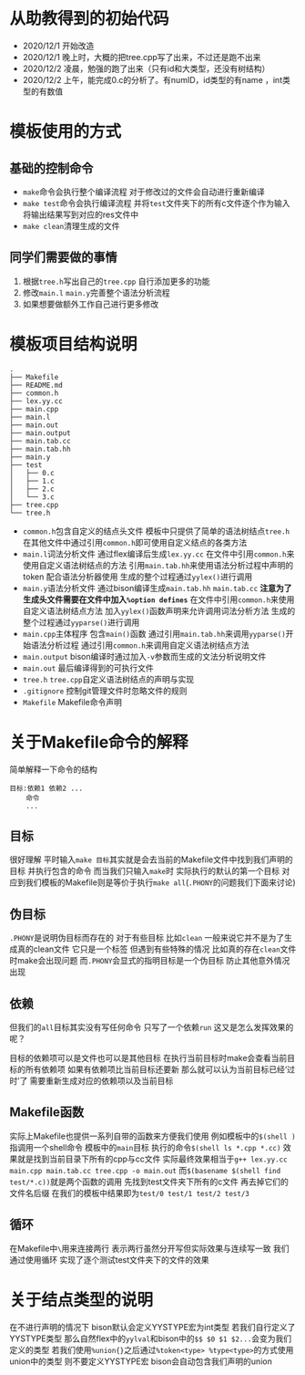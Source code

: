 # 从助教得到的初始代码 
- 2020/12/1 开始改造
- 2020/12/1 晚上时，大概的把tree.cpp写了出来，不过还是跑不出来
- 2020/12/2 凌晨，勉强的跑了出来（只有id和大类型，还没有树结构）
- 2020/12/2 上午，能完成0.c的分析了。有numID，id类型的有name ，int类型的有数值
# 模板使用的方式
## 基础的控制命令
- `make`命令会执行整个编译流程 对于修改过的文件会自动进行重新编译
- `make test`命令会执行编译流程 并将`test`文件夹下的所有c文件逐个作为输入 将输出结果写到对应的res文件中
- `make clean`清理生成的文件
## 同学们需要做的事情
1. 根据`tree.h`写出自己的`tree.cpp` 自行添加更多的功能 
2. 修改`main.l` `main.y`完善整个语法分析流程
3. 如果想要做额外工作自己进行更多修改
# 模板项目结构说明
```
.
├── Makefile 
├── README.md
├── common.h 
├── lex.yy.cc
├── main.cpp
├── main.l
├── main.out
├── main.output
├── main.tab.cc
├── main.tab.hh
├── main.y
├── test
│   ├── 0.c
│   ├── 1.c
│   ├── 2.c
│   └── 3.c
├── tree.cpp
└── tree.h
```
- `common.h`包含自定义的结点头文件 模板中只提供了简单的语法树结点`tree.h` 在其他文件中通过引用`common.h`即可使用自定义结点的各类方法
- `main.l`词法分析文件 通过flex编译后生成`lex.yy.cc` 在文件中引用`common.h`来使用自定义语法树结点的方法 引用`main.tab.hh`来使用语法分析过程中声明的token 配合语法分析器使用 生成的整个过程通过`yylex()`进行调用
- `main.y`语法分析文件 通过bison编译生成`main.tab.hh` `main.tab.cc` **注意为了生成头文件需要在文件中加入`%option defines`** 在文件中引用`common.h`来使用自定义语法树结点方法 加入`yylex()`函数声明来允许调用词法分析方法 生成的整个过程通过`yyparse()`进行调用
- `main.cpp`主体程序 包含`main()`函数 通过引用`main.tab.hh`来调用`yyparse()`开始语法分析过程 通过引用`common.h`来调用自定义语法树结点方法
- `main.output` bison编译时通过加入`-v`参数而生成的文法分析说明文件
- `main.out` 最后编译得到的可执行文件
- `tree.h` `tree.cpp`自定义语法树结点的声明与实现
- `.gitignore` 控制git管理文件时忽略文件的规则
- `Makefile` Makefile命令声明
# 关于Makefile命令的解释
简单解释一下命令的结构
```
目标:依赖1 依赖2 ...
    命令
    ...
```
## 目标
很好理解 平时输入`make 目标`其实就是会去当前的Makefile文件中找到我们声明的目标 并执行包含的命令 而当我们只输入`make`时 实际执行的默认的第一个目标 对应到我们模板的Makefile则是等价于执行`make all`(`.PHONY`的问题我们下面来讨论)
## 伪目标
`.PHONY`是说明伪目标而存在的 对于有些目标 比如`clean` 一般来说它并不是为了生成真的clean文件 它只是一个标签 但遇到有些特殊的情况 比如真的存在`clean`文件时make会出现问题 而`.PHONY`会显式的指明目标是一个伪目标 防止其他意外情况出现
## 依赖
但我们的`all`目标其实没有写任何命令 只写了一个依赖`run` 这又是怎么发挥效果的呢？

目标的依赖项可以是文件也可以是其他目标 在执行当前目标时make会查看当前目标的所有依赖项 如果有依赖项比当前目标还要新 那么就可以认为当前目标已经‘过时’了 需要重新生成对应的依赖项以及当前目标
## Makefile函数
实际上Makefile也提供一系列自带的函数来方便我们使用 例如模板中的`$(shell )`指调用一个shell命令 模板中的`main`目标 执行的命令`$(shell ls *.cpp *.cc)` 效果就是找到当前目录下所有的cpp与cc文件 实际最终效果相当于`g++ lex.yy.cc main.cpp main.tab.cc tree.cpp -o main.out` 而`$(basename $(shell find test/*.c))`就是两个函数的调用 先找到test文件夹下所有的c文件 再去掉它们的文件名后缀 在我们的模板中结果即为`test/0 test/1 test/2 test/3`
## 循环
在Makefile中`\`用来连接两行 表示两行虽然分开写但实际效果与连续写一致 我们通过使用循环 实现了逐个测试test文件夹下的文件的效果
# 关于结点类型的说明
在不进行声明的情况下 bison默认会定义YYSTYPE宏为int类型 若我们自行定义了YYSTYPE类型 那么自然flex中的`yylval`和bison中的`$$ $0 $1 $2...`会变为我们定义的类型 若我们使用`%union{}`之后通过`%token<type> %type<type>`的方式使用union中的类型 则不要定义YYSTYPE宏 bison会自动包含我们声明的union
